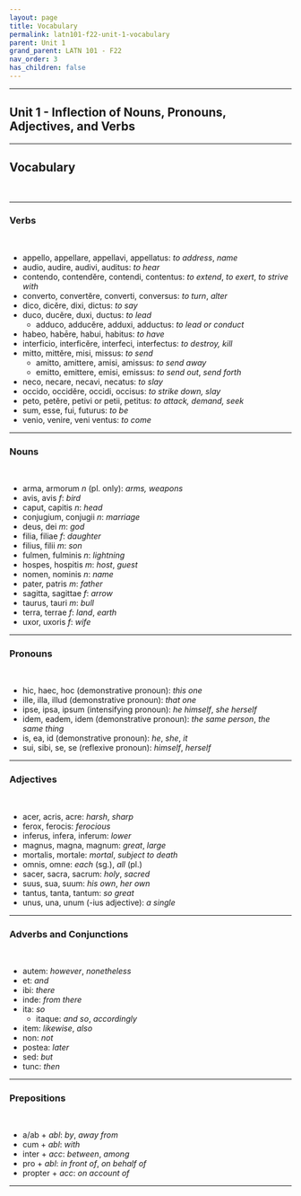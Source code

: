 ```yaml
---
layout: page
title: Vocabulary
permalink: latn101-f22-unit-1-vocabulary
parent: Unit 1
grand_parent: LATN 101 - F22
nav_order: 3
has_children: false
---
```


***

## Unit 1 - Inflection of Nouns, Pronouns, Adjectives, and Verbs

***

## Vocabulary
&nbsp;  

***

### Verbs
&nbsp;
- appello, appellare, appellavi, appellatus: *to address*, *name*
- audio, audire, audivi, auditus: *to hear*
- contendo, contendĕre, contendi, contentus: *to extend*, *to exert*, *to strive with*
- converto, convertĕre, converti, conversus: *to turn*, *alter*
- dico, dicĕre, dixi, dictus: *to say*
- duco, ducĕre, duxi, ductus: *to lead*
  - adduco, adducĕre, adduxi, adductus: *to lead or conduct*
- habeo, habēre, habui, habitus: *to have*
- interficio, interficĕre, interfeci, interfectus: *to destroy, kill*
- mitto, mittĕre, misi, missus: *to send*
  - amitto, amittere, amisi, amissus: *to send away*
  - emitto, emittere, emisi, emissus: *to send out*, *send forth*
- neco, necare, necavi, necatus: *to slay*
- occido, occidĕre, occidi, occisus: *to strike down, slay*
- peto, petĕre, petivi or petii, petitus: *to attack, demand, seek*
- sum, esse, fui, futurus: *to be*
- venio, venire, veni ventus: *to come*

***

### Nouns
&nbsp;
- arma, armorum *n* (pl. only): *arms, weapons*
- avis, avis *f*: *bird*
- caput, capitis *n*: *head*
- conjugium, conjugii *n*: *marriage*
- deus, dei *m*: *god*
- filia, filiae *f*: *daughter*
- filius, filii *m*: *son*
- fulmen, fulminis *n*: *lightning*
- hospes, hospitis *m*: *host*, *guest*
- nomen, nominis *n*: *name*
- pater, patris *m*: *father*
- sagitta, sagittae *f*: *arrow*
- taurus, tauri *m*: *bull*
- terra, terrae *f*: *land*, *earth*
- uxor, uxoris *f*: *wife*

***

### Pronouns
&nbsp;
- hic, haec, hoc (demonstrative pronoun): *this one*
- ille, illa, illud (demonstrative pronoun): *that one*
- ipse, ipsa, ipsum (intensifying pronoun): *he himself*, *she herself*
- idem, eadem, idem (demonstrative pronoun): *the same person*, *the same thing*
- is, ea, id (demonstrative pronoun): *he*, *she*, *it*
- sui, sibi, se, se (reflexive pronoun): *himself*, *herself*

***

### Adjectives
&nbsp;
- acer, acris, acre: *harsh*, *sharp*
- ferox, ferocis: *ferocious*
- inferus, infera, inferum: *lower*
- magnus, magna, magnum: *great*, *large*
- mortalis, mortale: *mortal*, *subject to death*
- omnis, omne: *each* (sg.), *all* (pl.)
- sacer, sacra, sacrum: *holy*, *sacred*
- suus, sua, suum: *his own*, *her own*
- tantus, tanta, tantum: *so great*
- unus, una, unum (-ius adjective): *a single*

***

### Adverbs and Conjunctions
&nbsp;
- autem: *however*, *nonetheless*
- et: *and*
- ibi: *there*
- inde: *from there*
- ita: *so*
  - itaque: *and so*, *accordingly*
- item: *likewise*, *also*
- non: *not*
- postea: *later*
- sed: *but*
- tunc: *then*

***

### Prepositions
&nbsp;
- a/ab + *abl*: *by*, *away from*
- cum + *abl*: *with*
- inter + *acc*: *between*, *among*
- pro + *abl*: *in front of*, *on behalf of*
- propter + *acc*: *on account of*

***
